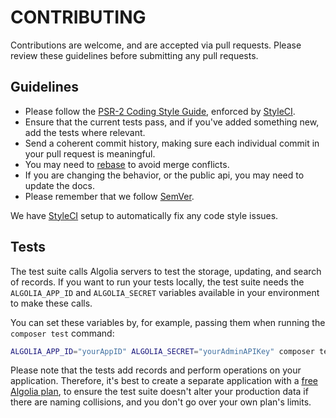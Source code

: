 CONTRIBUTING
============


Contributions are welcome, and are accepted via pull requests. Please review these guidelines before submitting any pull requests.


## Guidelines

* Please follow the [PSR-2 Coding Style Guide](http://www.php-fig.org/psr/psr-2/), enforced by [StyleCI](https://styleci.io/).
* Ensure that the current tests pass, and if you've added something new, add the tests where relevant.
* Send a coherent commit history, making sure each individual commit in your pull request is meaningful.
* You may need to [rebase](https://git-scm.com/book/en/v2/Git-Branching-Rebasing) to avoid merge conflicts.
* If you are changing the behavior, or the public api, you may need to update the docs.
* Please remember that we follow [SemVer](http://semver.org/).

We have [StyleCI](https://styleci.io/) setup to automatically fix any code style issues.


## Tests
The test suite calls Algolia servers to test the storage, updating, and search of records. 
If you want to run your tests locally, the test suite needs the `ALGOLIA_APP_ID` and `ALGOLIA_SECRET` variables available in your environment to make these calls.

You can set these variables by, for example, passing them when running the `composer test` command:

```sh
ALGOLIA_APP_ID="yourAppID" ALGOLIA_SECRET="yourAdminAPIKey" composer test
```

Please note that the tests add records and perform operations on your application. 
Therefore, it's best to create a separate application with a [free Algolia plan](https://www.algolia.com/pricing/), to ensure the test suite doesn't alter your production data if there are naming collisions, and you don't go over your own plan's limits.
